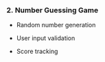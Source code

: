 ### **2. Number Guessing Game**

- Random number generation

- User input validation

- Score tracking